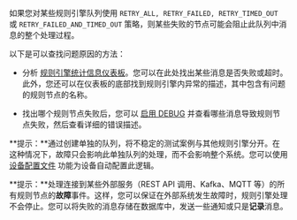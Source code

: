 如果您对某些规则引擎队列使用 `RETRY_ALL, RETRY_FAILED, RETRY_TIMED_OUT` 或 `RETRY_FAILED_AND_TIMED_OUT` 策略，则某些失败的节点可能会阻止此队列中消息的整个处理过程。

以下是可以查找问题原因的方法：

- 分析 [规则引擎统计信息仪表板](/docs/{{docsPrefix}}user-guide/rule-engine-2-0/overview/#rule-engine-statistics)。您可以在此处找出某些消息是否失败或超时。此外，您还可以在仪表板的底部找到规则引擎内异常的描述，其中包含有问题的规则节点的名称。

- 找出哪个规则节点失败后，您可以 [启用 DEBUG](/docs/{{docsPrefix}}user-guide/rule-engine-2-0/overview/#debugging) 并查看哪些消息导致规则节点失败，然后查看详细的错误描述。

**提示：**通过创建单独的队列，将不稳定的测试案例与其他规则引擎分开。在这种情况下，故障只会影响此单独队列的处理，而不会影响整个系统。您可以使用 [设备配置文件](/docs/{{docsPrefix}}user-guide/device-profiles/#queue-name) 功能为设备自动配置此逻辑。

**提示：**处理连接到某些外部服务（REST API 调用、Kafka、MQTT 等）的所有规则节点的<b>故障</b>事件。这样，您可以保证在外部系统发生故障时，规则引擎处理不会停止。您可以将失败的消息存储在数据库中，发送一些通知或只是<b>记录</b>消息。